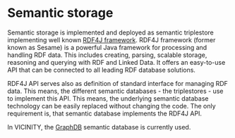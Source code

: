 # Semantic storage

Semantic storage is implemented and deployed as semantic triplestore implementing
well known [RDF4J framework](http://rdf4j.org/).
RDF4J framework (former known as Sesame) is a powerful Java framework
for processing and handling RDF data. This includes creating, parsing, scalable storage,
reasoning and querying with RDF and Linked Data.
It offers an easy-to-use API that can be connected to all leading RDF database solutions.

RDF4J API serves also as definition of standard interface for managing RDF data.
This means, the different semantic databases - the triplestores - use to implement this API.
This means, the underlying semantic database technology can be easily replaced
without changing the code. The only requirement is, that semantic database
implements the RDF4J API.

In VICINITY, the [GraphDB](http://graphdb.ontotext.com/documentation/free/)
semantic database is currently used.